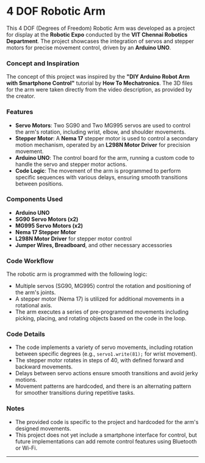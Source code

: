 # 4 DOF Robotic Arm

This 4 DOF (Degrees of Freedom) Robotic Arm was developed as a project for display at the **Robotic Expo** conducted by the **VIT Chennai Robotics Department**. The project showcases the integration of servos and stepper motors for precise movement control, driven by an **Arduino UNO**.

### Concept and Inspiration
The concept of this project was inspired by the **"DIY Arduino Robot Arm with Smartphone Control"** tutorial by **How To Mechatronics**. The 3D files for the arm were taken directly from the video description, as provided by the creator.

### Features
- **Servo Motors**: Two SG90 and Two MG995 servos are used to control the arm's rotation, including wrist, elbow, and shoulder movements.
- **Stepper Motor**: A **Nema 17** stepper motor is used to control a secondary motion mechanism, operated by an **L298N Motor Driver** for precision movement.
- **Arduino UNO**: The control board for the arm, running a custom code to handle the servo and stepper motor actions.
- **Code Logic**: The movement of the arm is programmed to perform specific sequences with various delays, ensuring smooth transitions between positions.

### Components Used
- **Arduino UNO**
- **SG90 Servo Motors (x2)**
- **MG995 Servo Motors (x2)**
- **Nema 17 Stepper Motor**
- **L298N Motor Driver** for stepper motor control
- **Jumper Wires, Breadboard**, and other necessary accessories

### Code Workflow
The robotic arm is programmed with the following logic:
- Multiple servos (SG90, MG995) control the rotation and positioning of the arm's joints.
- A stepper motor (Nema 17) is utilized for additional movements in a rotational axis.
- The arm executes a series of pre-programmed movements including picking, placing, and rotating objects based on the code in the loop.

### Code Details
- The code implements a variety of servo movements, including rotation between specific degrees (e.g., `servo1.write(81);` for wrist movement).
- The stepper motor rotates in steps of 40, with defined forward and backward movements.
- Delays between servo actions ensure smooth transitions and avoid jerky motions.
- Movement patterns are hardcoded, and there is an alternating pattern for smoother transitions during repetitive tasks.

### Notes
- The provided code is specific to the project and hardcoded for the arm's designed movements.
- This project does not yet include a smartphone interface for control, but future implementations can add remote control features using Bluetooth or Wi-Fi.

---

